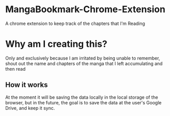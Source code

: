 # MangaBookmark-Chrome-Extension

A chrome extension to keep track of the chapters that I'm Reading

# Why am I creating this?

Only and exclusively because I am irritated by being unable to remember, shout out the name and chapters of the manga that I left accumulating and then read

## How it works

At the moment it will be saving the data locally in the local storage of the browser, but in the future, the goal is to save the data at the user's Google Drive, and keep it sync.

